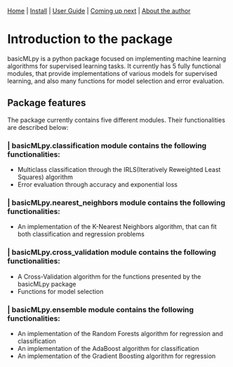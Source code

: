 [Home](https://henrysilvacs.github.io/basicMLpy/)  | [Install](https://henrysilvacs.github.io/basicMLpy/install) | [User Guide](https://henrysilvacs.github.io/basicMLpy/user_guide) | [Coming up next](https://henrysilvacs.github.io/basicMLpy/coming_up_next) | [About the author](https://henrysilvacs.github.io/basicMLpy/about)
# Introduction to the package
basicMLpy is a python package focused on implementing machine learning algorithms for supervised learning tasks. It currently has 5 fully functional modules, that provide implementations of various models for supervised learning, and also many functions for model selection and error evaluation.
## Package features
The package currently contains five different modules. Their functionalities are described below:
### | basicMLpy.classification module contains the following functionalities:
* Multiclass classification through the IRLS(Iteratively Reweighted Least Squares) algorithm
* Error evaluation through accuracy and exponential loss
### | basicMLpy.nearest_neighbors module contains the following functionalities:
* An implementation of the K-Nearest Neighbors algorithm, that can fit both classification and regression problems
### | basicMLpy.cross_validation module contains the following functionalities:
* A Cross-Validation algorithm for the functions presented by the basicMLpy package
* Functions for model selection<br />
### | basicMLpy.ensemble module contains the following functionalities:
* An implementation of the Random Forests algorithm for regression and classification
* An implementation of the AdaBoost algorithm for classification
* An implementation of the Gradient Boosting algorithm for regression

  
